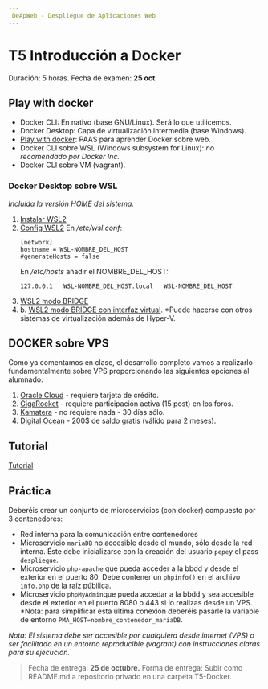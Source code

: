```yaml
---
 DeApWeb - Despliegue de Aplicaciones Web
---
```


# T5 Introducción a Docker

Duración: 5 horas.
Fecha de examen: **25 oct**

## Play with docker
+ Docker CLI: En nativo (base GNU/Linux). Será lo que utilicemos.
+ Docker Desktop: Capa de virtualización intermedia (base Windows).
+ [Play with docker](https://labs.play-with-docker.com/): PAAS para aprender Docker sobre web.
+ Docker CLI sobre WSL (Windows subsystem for Linux): *no recomendado por Docker Inc.*
+ Docker CLI sobre VM (vagrant).

### Docker Desktop sobre WSL
*Incluída la versión HOME del sistema.*

1. [Instalar WSL2](https://www.docker.com/blog/docker-desktop-for-windows-home-is-here/)
2. [Config WSL2](https://learn.microsoft.com/en-us/windows/wsl/wsl-config)
   En */etc/wsl.conf*:
   ```
   [network]
   hostname = WSL-NOMBRE_DEL_HOST
   #generateHosts = false
   ```
   En */etc/hosts* añadir el NOMBRE_DEL_HOST:
   ```
   127.0.0.1   WSL-NOMBRE_DEL_HOST.local   WSL-NOMBRE_DEL_HOST
   ```
3. [WSL2 modo BRIDGE](https://develmonk.com/2021/06/05/easiest-wsl2-bridge-network-without-hyper-v-virtual-network-manager/)
3. b. [WSL2 modo BRIDGE con interfaz virtual](https://randombytes.substack.com/p/bridged-networking-under-wsl). *Puede hacerse con otros sistemas de virtualización además de Hyper-V.

## DOCKER sobre VPS
Como ya comentamos en clase, el desarrollo completo vamos a realizarlo fundamentalmente sobre VPS proporcionando las siguientes opciones al alumnado:
1. [Oracle Cloud](https://signup.cloud.oracle.com/?sourceType=_ref_coc-asset-opcSignIn&language=en_ES?redirect_uri=https://cloud.oracle.com/) - requiere tarjeta de crédito.
2. [GigaRocket](https://www.gigarocket.net/free-vps.php) - requiere participación activa (15 post) en los foros.
3. [Kamatera](https://www.kamatera.com/express/compute/?HT=1&tcampaign=35426_385080_ha4134547238662234&bta=35426&nci=5566&afp=ha4134547238662234) - no requiere nada - 30 días sólo.
4. [Digital Ocean](https://cloud.digitalocean.com/registrations/new) - 200$ de saldo gratis (válido para 2 meses).

## Tutorial
[Tutorial](https://moodle.educarex.es/iescastelarfp/pluginfile.php/46278/mod_resource/content/1/contenedores.pdf)


## Práctica
Deberéis crear un conjunto de microservicios (con docker) compuesto por 3 contenedores:
+ Red interna para la comunicación entre contenedores
+ Microservicio `mariaDB` no accesible desde el mundo, sólo desde la red interna. Éste debe inicializarse con la creación del usuario `pepe`y el pass `despliegue`.
+ Microservicio `php-apache` que pueda acceder a la bbdd y desde el exterior en el puerto 80. Debe contener un `phpinfo()` en el archivo `info.php` de la raíz púbilica.
+ Microservicio `phpMyAdmin`que pueda accedar a la bbdd y sea accesible desde el exterior en el puerto 8080 o 443 si lo realizas desde un VPS. \
*Nota: para simplificar esta última conexión deberéis pasarle la variable de entorno `PMA_HOST=nombre_contenedor_mariaDB`.


*Nota: El sistema debe ser accesible por cualquiera desde internet (VPS) o ser facilitado en un entorno reproducible (vagrant) con instrucciones claras para su ejecución.*

> Fecha de entrega: **25 de octubre.**
> Forma de entrega: Subir como README.md a repositorio privado en una carpeta T5-Docker.
